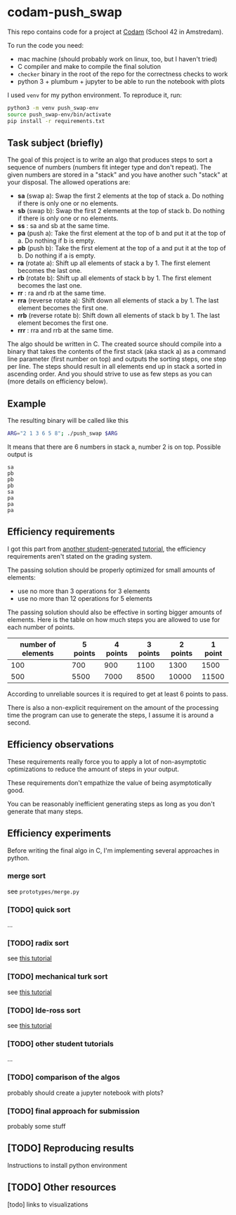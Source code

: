 # codam-push_swap

This repo contains code for a project at [Codam](https://www.codam.nl/) (School 42 in Amstredam).

To run the code you need:

+ mac machine (should probably work on linux, too, but I haven't tried)
+ C compiler and make to compile the final solution
+ `checker` binary in the root of the repo for the correctness checks to work
+ python 3 + plumbum + jupyter to be able to run the notebook with plots

I used `venv` for my python environment. To reproduce it, run:

```bash
python3 -m venv push_swap-env
source push_swap-env/bin/activate
pip install -r requirements.txt
```

## Task subject (briefly)

The goal of this project is to write an algo that produces steps to sort a sequence of numbers (numbers fit integer type and don't repeat). The given numbers are stored in a "stack" and you have another such "stack" at your disposal. The allowed operations are:

+ **sa** (swap a): Swap the first 2 elements at the top of stack a. Do nothing if there is only one or no elements.
+ **sb** (swap b): Swap the first 2 elements at the top of stack b. Do nothing if there is only one or no elements.
+ **ss** : sa and sb at the same time.
+ **pa** (push a): Take the first element at the top of b and put it at the top of a. Do nothing if b is empty.
+ **pb** (push b): Take the first element at the top of a and put it at the top of b. Do nothing if a is empty.
+ **ra** (rotate a): Shift up all elements of stack a by 1. The first element becomes the last one.
+ **rb** (rotate b): Shift up all elements of stack b by 1. The first element becomes the last one.
+ **rr** : ra and rb at the same time.
+ **rra** (reverse rotate a): Shift down all elements of stack a by 1. The last element becomes the first one.
+ **rrb** (reverse rotate b): Shift down all elements of stack b by 1. The last element becomes the first one.
+ **rrr** : rra and rrb at the same time.

The algo should be written in C. The created source should compile into a binary that takes the contents of the first stack (aka stack a) as a command line parameter (first number on top) and outputs the sorting steps, one step per line. The steps should result in all elements end up in stack a sorted  in ascending order. And you should strive to use as few steps as you can (more details on efficiency below).

## Example

The resulting binary will be called like this

```bash
ARG="2 1 3 6 5 8"; ./push_swap $ARG
```

It means that there are 6 numbers in stack a, number 2 is on top. Possible output is 

```
sa
pb
pb
pb
sa
pa
pa
pa
```

## Efficiency requirements

I got this part from [another student-generated tutorial](https://medium.com/nerd-for-tech/push-swap-tutorial-fa746e6aba1e), the efficiency requirements aren't stated on the grading system.

The passing solution should be properly optimized for small amounts of elements:

+ use no more than 3 operations for 3 elements
+ use no more than 12 operations for 5 elements

The passing solution should also be effective in sorting bigger amounts of elements. Here is the table on how much steps you are allowed to use for each number of points.

| number of elements | 5 points | 4 points | 3 points | 2 points | 1 point |
|--------------------|----------|----------|----------|----------|---------|
| 100                | 700      | 900      | 1100     | 1300     | 1500    |
| 500                | 5500     | 7000     | 8500     | 10000    | 11500   |

According to unreliable sources it is required to get at least 6 points to pass.

There is also a non-explicit requirement on the amount of the processing time the program can use to generate the steps, I assume it is around a second.

## Efficiency observations

These requirements really force you to apply a lot of non-asymptotic optimizations to reduce the amount of steps in your output.

These requirements don't empathize the value of being asymptotically good.

You can be reasonably inefficient generating steps as long as you don't generate that many steps.

## Efficiency experiments

Before writing the final algo in C, I'm implementing several approaches in python.

### merge sort

see `prototypes/merge.py`

### [TODO] quick sort

...

### [TODO] radix sort

see [this tutorial](https://medium.com/nerd-for-tech/push-swap-tutorial-fa746e6aba1e)

### [TODO] mechanical turk sort

see [this tutorial](https://medium.com/@ayogun/push-swap-c1f5d2d41e97)

### [TODO] lde-ross sort

see [this tutorial](https://medium.com/@lucafischer_11396/two-stacks-one-goal-understanding-the-push-swap-algorithm-e08e5986f657)


### [TODO] other student tutorials

...

### [TODO] comparison of the algos

probably should create a jupyter notebook with plots?

### [TODO] final approach for submission

probably some stuff

## [TODO] Reproducing results

Instructions to install python environment

## [TODO] Other resources

[todo] links to visualizations

